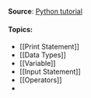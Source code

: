 **Source**:   [Python tutorial ]( https://www.youtube.com/watch?v=xErUnOKQbFw)

#### Topics:

* [[Print Statement]]
*  [[Data Types]]
* [[Variable]]
* [[Input Statement]]
* [[Operators]]
* 